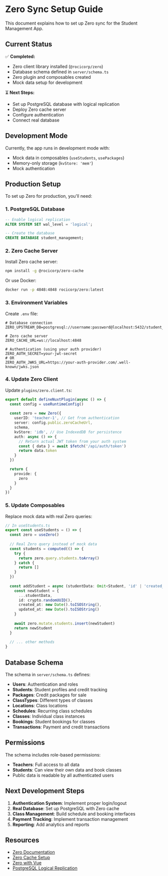 # Zero Sync Setup Guide

This document explains how to set up Zero sync for the Student Management App.

## Current Status

✅ **Completed:**
- Zero client library installed (`@rocicorp/zero`)
- Database schema defined in `server/schema.ts`
- Zero plugin and composables created
- Mock data setup for development

⏳ **Next Steps:**
- Set up PostgreSQL database with logical replication
- Deploy Zero cache server
- Configure authentication
- Connect real database

## Development Mode

Currently, the app runs in development mode with:
- Mock data in composables (`useStudents`, `usePackages`)
- Memory-only storage (`kvStore: 'mem'`)
- Mock authentication

## Production Setup

To set up Zero for production, you'll need:

### 1. PostgreSQL Database

```sql
-- Enable logical replication
ALTER SYSTEM SET wal_level = 'logical';

-- Create the database
CREATE DATABASE student_management;
```

### 2. Zero Cache Server

Install Zero cache server:
```bash
npm install -g @rocicorp/zero-cache
```

Or use Docker:
```bash
docker run -p 4848:4848 rocicorp/zero:latest
```

### 3. Environment Variables

Create `.env` file:
```env
# Database connection
ZERO_UPSTREAM_DB=postgresql://username:password@localhost:5432/student_management

# Zero cache server
ZERO_CACHE_URL=ws://localhost:4848

# Authentication (using your auth provider)
ZERO_AUTH_SECRET=your-jwt-secret
# OR
ZERO_AUTH_JWKS_URL=https://your-auth-provider.com/.well-known/jwks.json
```

### 4. Update Zero Client

Update `plugins/zero.client.ts`:

```typescript
export default defineNuxtPlugin(async () => {
  const config = useRuntimeConfig()
  
  const zero = new Zero({
    userID: 'teacher-1', // Get from authentication
    server: config.public.zeroCacheUrl,
    schema,
    kvStore: 'idb', // Use IndexedDB for persistence
    auth: async () => {
      // Return actual JWT token from your auth system
      const { data } = await $fetch('/api/auth/token')
      return data.token
    }
  })

  return {
    provide: {
      zero
    }
  }
})
```

### 5. Update Composables

Replace mock data with real Zero queries:

```typescript
// In useStudents.ts
export const useStudents = () => {
  const zero = useZero()
  
  // Real Zero query instead of mock data
  const students = computed(() => {
    try {
      return zero.query.students.toArray()
    } catch {
      return []
    }
  })
  
  const addStudent = async (studentData: Omit<Student, 'id' | 'created_at' | 'updated_at'>) => {
    const newStudent = {
      ...studentData,
      id: crypto.randomUUID(),
      created_at: new Date().toISOString(),
      updated_at: new Date().toISOString()
    }
    
    await zero.mutate.students.insert(newStudent)
    return newStudent
  }
  
  // ... other methods
}
```

## Database Schema

The schema in `server/schema.ts` defines:

- **Users**: Authentication and roles
- **Students**: Student profiles and credit tracking  
- **Packages**: Credit packages for sale
- **ClassTypes**: Different types of classes
- **Locations**: Class locations
- **Schedules**: Recurring class schedules
- **Classes**: Individual class instances
- **Bookings**: Student bookings for classes
- **Transactions**: Payment and credit transactions

## Permissions

The schema includes role-based permissions:
- **Teachers**: Full access to all data
- **Students**: Can view their own data and book classes
- Public data is readable by all authenticated users

## Next Development Steps

1. **Authentication System**: Implement proper login/logout
2. **Real Database**: Set up PostgreSQL with Zero cache
3. **Class Management**: Build schedule and booking interfaces
4. **Payment Tracking**: Implement transaction management
5. **Reporting**: Add analytics and reports

## Resources

- [Zero Documentation](https://zero.rocicorp.dev/docs)
- [Zero Cache Setup](https://zero.rocicorp.dev/docs/cache-setup)
- [Zero with Vue](https://zero.rocicorp.dev/docs/vue)
- [PostgreSQL Logical Replication](https://www.postgresql.org/docs/current/logical-replication.html)